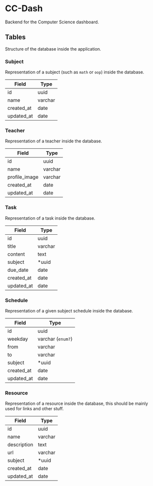 # CC-Dash

Backend for the Computer Science dashboard.

## Tables

Structure of the database inside the application.

### Subject

Representation of a subject (such as `math` or `oop`) inside the database.

| Field      | Type    |
| ---------- | ------- |
| id         | uuid    |
| name       | varchar |
| created_at | date    |
| updated_at | date    |

### Teacher

Representation of a teacher inside the database.

| Field         | Type    |
| ------------- | ------- |
| id            | uuid    |
| name          | varchar |
| profile_image | varchar |
| created_at    | date    |
| updated_at    | date    |

### Task

Representation of a task inside the database.

| Field      | Type    |
| ---------- | ------- |
| id         | uuid    |
| title      | varchar |
| content    | text    |
| subject    | \*uuid  |
| due_date   | date    |
| created_at | date    |
| updated_at | date    |

### Schedule

Representation of a given subject schedule inside the database.

| Field      | Type              |
| ---------- | ----------------- |
| id         | uuid              |
| weekday    | varchar (`enum?`) |
| from       | varchar           |
| to         | varchar           |
| subject    | \*uuid            |
| created_at | date              |
| updated_at | date              |

### Resource

Representation of a resource inside the database, this should be mainly used for links and other stuff.

| Field       | Type    |
| ----------- | ------- |
| id          | uuid    |
| name        | varchar |
| description | text    |
| url         | varchar |
| subject     | \*uuid  |
| created_at  | date    |
| updated_at  | date    |

